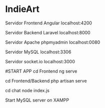 # IndieArt

Servidor Frontend Angular
localhost:4200

Servidor Backend Laravel
localhost:8000

Servidor Apache phpmyadmin
localhost:0080

Servidor MySQL
localhost:3306

Servidor socket.io
localhost:3000

#START APP
cd Frontend
ng serve

cd Frontend/Backend
php artisan serve

cd chat
node index.js

Start MySQL server on XAMPP